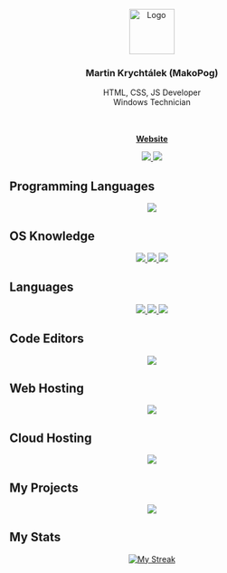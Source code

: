 <br/>
<div align="center">
  <a href="https://www.krychtalek.eu">
    <img src="https://www.krychtalek.link/favicon" alt="Logo" width="80" height="80">
  </a>
  
  <h3 align="center">Martin Krychtálek (MakoPog)</h3>
<p align="center">HTML, CSS, JS Developer<br>Windows Technician</p>
  <br>
  <br>
  <a href="https://www.krychtalek.eu"><strong>Website</strong></a>
</div>

<p align="center">
  <a href="https://gitlab.com/makopog">
    <img src="https://skillicons.dev/icons?i=gitlab"/>
  </a>
   <a href="https://codepen.io/mkrychtalek">
    <img src="https://skillicons.dev/icons?i=codepen"/>
  </a>
</p>

## Programming Languages

<p align="center">
  <a href="">
    <img src="https://skillicons.dev/icons?i=html,css"/>
  </a>
</p>

## OS Knowledge

<p align="center">
  <a href="">
    <img src="https://img.icons8.com/fluency/48/null/windows-11.png"/>
    <img src="https://img.icons8.com/color/48/null/windows-10.png"/>
    <img src="https://img.icons8.com/color/48/null/windows-logo.png"/>
    
  </a>
</p>

## Languages

<p align="center">
  <a href="">
    <img src="https://img.icons8.com/color/48/null/czech-republic-circular.png"/>
    <img src="https://img.icons8.com/color/48/null/usa-circular.png"/>
    <img src="https://img.icons8.com/color/48/null/great-britain-circular.png"/>
  </a>
</p>

## Code Editors

<p align="center">
  <a href="">
    <img src="https://skillicons.dev/icons?i=vscode,visualstudio"/>
  </a>
</p>

## Web Hosting

<p align="center">
  <a href="">
    <img src="https://skillicons.dev/icons?i=vercel,cloudflare,github"/>
  </a>
</p>

## Cloud Hosting

<p align="center">
  <a href="">
    <img src="https://skillicons.dev/icons?i=aws,gcp,azure"/>
  </a>
</p>

## My Projects

<p align="center">
  <a href="#">
    <img src="https://img.icons8.com/color/48/null/under-construction.png"/>
  </a>
</p>

## My Stats

<p align="center">
  <a href="">
    <img alt="My Streak" src="https://github-readme-streak-stats.herokuapp.com/?user=mkrychtalek&theme=github-dark"/>
</p>
